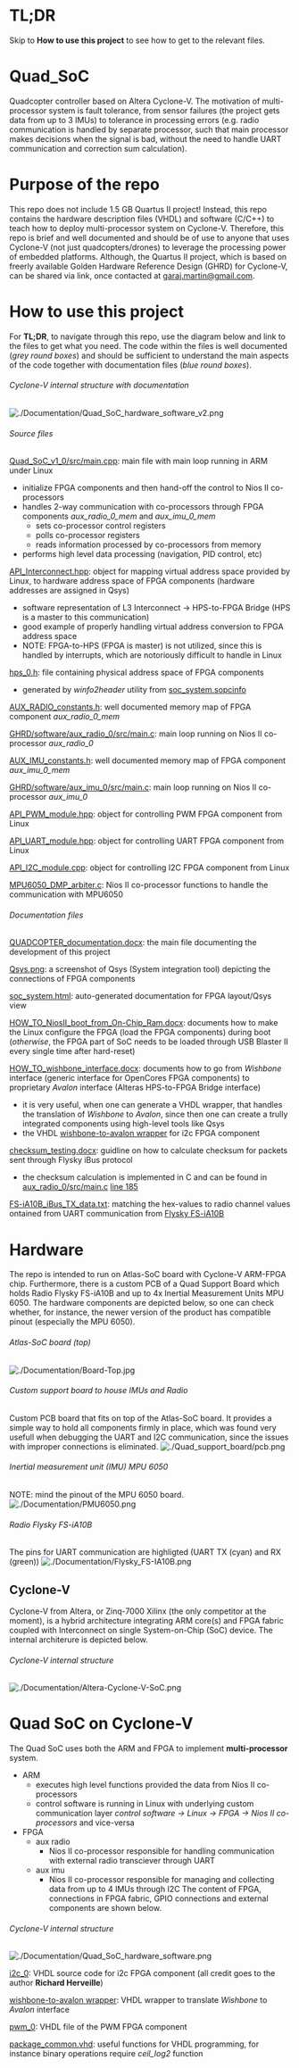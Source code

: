 # TL;DR
Skip to **How to use this project** to see how to get to the relevant files.

# Quad_SoC
Quadcopter controller based on Altera Cyclone-V. The motivation of multi-processor system is fault tolerance, from sensor failures (the project gets data from up to 3 IMUs) to tolerance in processing errors (e.g. radio communication is handled by separate processor, such that main processor makes decisions when the signal is bad, without the need to handle UART communication and correction sum calculation).

# Purpose of the repo
This repo does not include 1.5 GB Quartus II project! Instead, this repo contains the hardware description files (VHDL) and software (C/C++) to teach how to deploy multi-processor system on Cyclone-V. Therefore, this repo is brief and well documented and should be of use to anyone that uses Cyclone-V (not just quadcopters/drones) to leverage the processing power of embedded platforms. Although, the Quartus II project, which is based on freerly available Golden Hardware Reference Design (GHRD) for Cyclone-V, can be shared via link, once contacted at garaj.martin@gmail.com.



# How to use this project
For **TL;DR**, to navigate through this repo, use the diagram below and link to the files to get what you need. The code within the files is well documented (_grey round boxes_) and should be sufficient to understand the main aspects of the code together with documentation files (_blue round boxes_).

###### Cyclone-V internal structure with documentation
![./Documentation/Quad_SoC_hardware_software_v2.png](./Documentation/Quad_SoC_hardware_software_v2.png?raw=true "Quad SoC structure and components")

###### Source files
[Quad_SoC_v1_0/src/main.cpp](./HPS/Quad_SoC_v1_0/src/main.cpp): main file with main loop running in ARM under Linux
  - initialize FPGA components and then hand-off the control to Nios II co-processors
  - handles 2-way communication with co-processors through FPGA components _aux_radio_0_mem_ and _aux_imu_0_mem_
    - sets co-processor control registers
    - polls co-processor registers
    - reads information processed by co-processors from memory
  - performs high level data processing (navigation, PID control, etc)

[API_Interconnect.hpp](./HPS/Quad_SoC_v1_0/src/FPGA_Peripherals/API_Interconnect/API_Interconnect.hpp): object for mapping virtual address space provided by Linux, to hardware address space of FPGA components (hardware addresses are assigned in Qsys)
  - software representation of L3 Interconnect -> HPS-to-FPGA Bridge (HPS is a master to this communication)
  - good example of properly handling virtual address conversion to FPGA address space
  - NOTE: FPGA-to-HPS (FPGA is master) is not utilized, since this is handled by interrupts, which are notoriously difficult to handle in Linux

[hps_0.h](./HPS/Quad_SoC_v1_0/src/system_headers/hps_0.h): file containing physical address space of FPGA components
  - generated by _winfo2header_ utility from [soc_system.sopcinfo](./FPGA/GHRD/soc_system.sopcinfo)

[AUX_RADIO_constants.h](./FPGA/GHRD/software/aux_radio_0/src/AUX_RADIO_constants.h): well documented memory map of FPGA component _aux_radio_0_mem_

[GHRD/software/aux_radio_0/src/main.c](./FPGA/GHRD/software/aux_radio_0/src/main.c): main loop running on Nios II co-processor _aux_radio_0_

[AUX_IMU_constants.h](./FPGA/GHRD/software/aux_imu_0/src/AUX_IMU_constants.h): well documented memory map of FPGA component _aux_imu_0_mem_

[GHRD/software/aux_imu_0/src/main.c](./FPGA/GHRD/software/aux_imu_0/src/main.c): main loop running on Nios II co-processor _aux_imu_0_

[API_PWM_module.hpp](./HPS/Quad_SoC_v1_0/src/FPGA_Peripherals/API_PWM_module/API_PWM_module.hpp): object for controlling PWM FPGA component from Linux

[API_UART_module.hpp](./HPS/Quad_SoC_v1_0/src/FPGA_Peripherals/API_UART_module/API_UART_module.hpp): object for controlling UART FPGA component from Linux

[API_I2C_module.cpp](./HPS/Quad_SoC_v1_0/src/FPGA_Peripherals/API_I2C_module/API_I2C_module.cpp): object for controlling I2C FPGA component from Linux

[MPU6050_DMP_arbiter.c](./FPGA/GHRD/software/aux_imu_0/src/MPU6050_DMP_arbiter.c): Nios II co-processor functions to handle the communication with MPU6050 

###### Documentation files
[QUADCOPTER_documentation.docx](./Documentation/QUADCOPTER_documentation.docx): the main file documenting the development of this project

[Qsys.png](./Documentation/Qsys.png): a screenshot of Qsys (System integration tool) depicting the connections of FPGA components

[soc_system.html](./Documentation/soc_system.html): auto-generated documentation for FPGA layout/Qsys view

[HOW_TO_NiosII_boot_from_On-Chip_Ram.docx](./Documentation/HOW_TO/HOW_TO_NiosII_boot_from_On-Chip_Ram.docx): documents how to make the Linux configure the FPGA (load the FPGA components) during boot (_otherwise_, the FPGA part of SoC needs to be loaded through USB Blaster II every single time after hard-reset)

[HOW_TO_wishbone_interface.docx](./Documentation/Avalon_i2c_master/HOW_TO_wishbone_to_avalon_interface/_NOTES/HOW_TO_wishbone_interface.docx): documents how to go from _Wishbone_ interface (generic interface for OpenCores FPGA components) to proprietary _Avalon_ interface (Alteras HPS-to-FPGA Bridge interface)
  - it is very useful, when one can generate a VHDL wrapper, that handles the translation of _Wishbone_ to _Avalon_, since then one can create a trully integrated components using high-level tools like Qsys
  - the VHDL [wishbone-to-avalon wrapper](./FPGA/GHRD/source_files/avalon_i2c_master/avalon_i2c_master.vhd) for i2c FPGA component

[checksum_testing.docx](./Documentation/testing/iBus/checksum_testing.docx): guidline on how to calculate checksum for packets sent through Flysky iBus protocol
  - the checksum calculation is implemented in C and can be found in [aux_radio_0/src/main.c](FPGA/GHRD/software/aux_radio_0/src/main.c) [line 185](https://github.com/martin-garaj/quad_soc/blob/e8f651f6a8f62508dc0a7bcb314ce51ea4f3d151/FPGA/GHRD/software/aux_radio_0/src/main.c#L185)

[FS-iA10B_iBus_TX_data.txt](./Documentation/testing/iBus/FS-iA10B_iBus_TX_data.txt): matching the hex-values to radio channel values ontained from UART communication from [Flysky FS-iA10B](./Documentation/Flysky_FS-IA10B.png)




# Hardware
The repo is intended to run on Atlas-SoC board with Cyclone-V ARM-FPGA chip. Furthermore, there is a custom PCB of a Quad Support Board which holds Radio Flysky FS-iA10B and up to 4x Inertial Measurement Units MPU 6050. The hardware components are depicted below, so one can check whether, for instance, the newer version of the product has compatible pinout (especially the MPU 6050).
###### Atlas-SoC board (top)
![./Documentation/Board-Top.jpg](./Documentation/Board-Top.jpg?raw=true "Atlas-SoC board (top)")

###### Custom support board to house IMUs and Radio
Custom PCB board that fits on top of the Atlas-SoC board. It provides a simple way to hold all components firmly in place, which was found very usefull when debugging the UART and I2C communication, since the issues with improper connections is eliminated. 
![./Quad_support_board/pcb.png](./Quad_support_board/pcb.png?raw=true "Quad Support Board")

###### Inertial measurement unit (IMU) MPU 6050
NOTE: mind the pinout of the MPU 6050 board.
![./Documentation/PMU6050.png](./Documentation/PMU6500.png?raw=true "MPU 6050")

###### Radio Flysky FS-iA10B
The pins for UART communication are highligted (UART TX (cyan) and RX (green))
![./Documentation/Flysky_FS-IA10B.png](./Documentation/Flysky_FS-IA10B.png?raw=true "Flysky FS-iA10B")

## Cyclone-V
Cyclone-V from Altera, or Zinq-7000 Xilinx (the only competitor at the moment), is a hybrid architecture integrating ARM core(s) and FPGA fabric coupled with Interconnect on single System-on-Chip (SoC) device. The internal architerure is depicted below.

###### Cyclone-V internal structure
![./Documentation/Altera-Cyclone-V-SoC.png](./Documentation/Altera-Cyclone-V-SoC.png?raw=true "Cyclone-V internal structure")


# Quad SoC on Cyclone-V
The Quad SoC uses both the ARM and FPGA to implement **multi-processor** system. 
- ARM
  - executes high level functions provided the data from Nios II co-processors
  - control software is running in Linux with underlying custom communication layer _control software -> Linux -> FPGA -> Nios II co-processors_ and vice-versa
- FPGA
  - aux radio
    - Nios II co-processor responsible for handling communication with external radio transciever through UART
  - aux imu
    - Nios II co-processor responsible for managing and collecting data from up to 4 IMUs through I2C
The content of FPGA, connections in FPGA fabric, GPIO connections and external components are shown below.

###### Cyclone-V internal structure
![./Documentation/Quad_SoC_hardware_software.png](./Documentation/Quad_SoC_hardware_software.png?raw=true "Quad SoC structure and components")

[i2c_0](FPGA/GHRD/source_files/avalon_i2c_master/i2c_master_top.vhd): VHDL source code for i2c FPGA component (all credit goes to the author **Richard Herveille**)

[wishbone-to-avalon wrapper](./FPGA/GHRD/source_files/avalon_i2c_master/avalon_i2c_master.vhd): VHDL wrapper to translate _Wishbone_ to _Avalon_ interface

[pwm_0](./FPGA/GHRD/source_files/avalon_pwm/avalon_PWM.vhd): VHDL file of the PWM FPGA component

[package_common.vhd](FPGA/GHRD/source_files/package_common.vhd): useful functions for VHDL programming, for instance binary operations require _ceil_log2_ function


